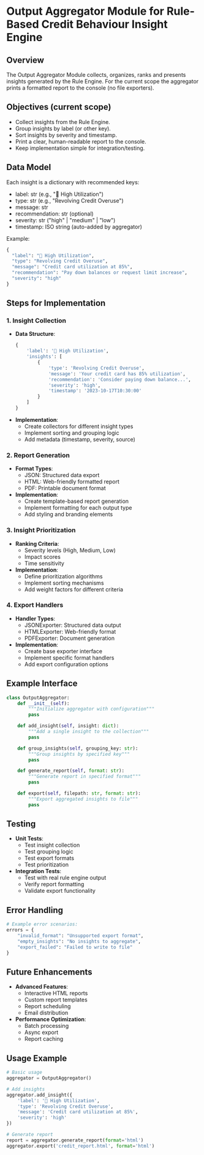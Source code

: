 # Output Aggregator Module for Rule-Based Credit Behaviour Insight Engine

## Overview
The Output Aggregator Module collects, organizes, ranks and presents insights generated by the Rule Engine. For the current scope the aggregator prints a formatted report to the console (no file exporters).

## Objectives (current scope)
- Collect insights from the Rule Engine.
- Group insights by label (or other key).
- Sort insights by severity and timestamp.
- Print a clear, human-readable report to the console.
- Keep implementation simple for integration/testing.

## Data Model
Each insight is a dictionary with recommended keys:
- label: str (e.g., "🔴 High Utilization")
- type: str (e.g., "Revolving Credit Overuse")
- message: str
- recommendation: str (optional)
- severity: str ("high" | "medium" | "low")
- timestamp: ISO string (auto-added by aggregator)

Example:
```python
{
  "label": "🔴 High Utilization",
  "type": "Revolving Credit Overuse",
  "message": "Credit card utilization at 85%",
  "recommendation": "Pay down balances or request limit increase",
  "severity": "high"
}
```

## Steps for Implementation

### 1. Insight Collection
- **Data Structure**:
  ```python
  {
      'label': '🔴 High Utilization',
      'insights': [
          {
              'type': 'Revolving Credit Overuse',
              'message': 'Your credit card has 85% utilization',
              'recommendation': 'Consider paying down balance...',
              'severity': 'high',
              'timestamp': '2023-10-17T10:30:00'
          }
      ]
  }
  ```
- **Implementation**:
  - Create collectors for different insight types
  - Implement sorting and grouping logic
  - Add metadata (timestamp, severity, source)

### 2. Report Generation
- **Format Types**:
  - JSON: Structured data export
  - HTML: Web-friendly formatted report
  - PDF: Printable document format
- **Implementation**:
  - Create template-based report generation
  - Implement formatting for each output type
  - Add styling and branding elements

### 3. Insight Prioritization
- **Ranking Criteria**:
  - Severity levels (High, Medium, Low)
  - Impact scores
  - Time sensitivity
- **Implementation**:
  - Define prioritization algorithms
  - Implement sorting mechanisms
  - Add weight factors for different criteria

### 4. Export Handlers
- **Handler Types**:
  - JSONExporter: Structured data output
  - HTMLExporter: Web-friendly format
  - PDFExporter: Document generation
- **Implementation**:
  - Create base exporter interface
  - Implement specific format handlers
  - Add export configuration options

## Example Interface
```python
class OutputAggregator:
    def __init__(self):
        """Initialize aggregator with configuration"""
        pass

    def add_insight(self, insight: dict):
        """Add a single insight to the collection"""
        pass

    def group_insights(self, grouping_key: str):
        """Group insights by specified key"""
        pass

    def generate_report(self, format: str):
        """Generate report in specified format"""
        pass

    def export(self, filepath: str, format: str):
        """Export aggregated insights to file"""
        pass
```

## Testing
- **Unit Tests**:
  - Test insight collection
  - Test grouping logic
  - Test export formats
  - Test prioritization
- **Integration Tests**:
  - Test with real rule engine output
  - Verify report formatting
  - Validate export functionality

## Error Handling
```python
# Example error scenarios:
errors = {
    "invalid_format": "Unsupported export format",
    "empty_insights": "No insights to aggregate",
    "export_failed": "Failed to write to file"
}
```

## Future Enhancements
- **Advanced Features**:
  - Interactive HTML reports
  - Custom report templates
  - Report scheduling
  - Email distribution
- **Performance Optimization**:
  - Batch processing
  - Async export
  - Report caching

## Usage Example
```python
# Basic usage
aggregator = OutputAggregator()

# Add insights
aggregator.add_insight({
    'label': '🔴 High Utilization',
    'type': 'Revolving Credit Overuse',
    'message': 'Credit card utilization at 85%',
    'severity': 'high'
})

# Generate report
report = aggregator.generate_report(format='html')
aggregator.export('credit_report.html', format='html')
```